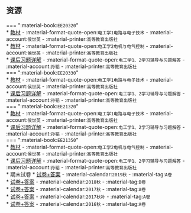 ## 资源  
=== ":material-book:`EE20320`"  
    * [教材](https://api.mir6.com/api/lanzou?url=https://cqu-openlib.lanzout.com/iaFTe23okw4b&down=true) - :material-format-quote-open:`电工学1电路与电子技术` - :material-account:`侯世英` - :material-printer:`高等教育出版社`  
    * [教材](https://api.mir6.com/api/lanzou?url=https://cqu-openlib.lanzout.com/iHj4l23okkhc&down=true) - :material-format-quote-open:`电工学2电机与电气控制` - :material-account:`侯世英` - :material-printer:`高等教育出版社`  
        * [课后习题详解](https://api.mir6.com/api/lanzou?url=https://cqu-openlib.lanzout.com/izttL23okalg&down=true) - :material-format-quote-open:`电工学1、2学习辅导与习题解答` - :material-account:`孙韬` - :material-printer:`高等教育出版社`  
=== ":material-book:`EE20330`"  
    * [教材](https://api.mir6.com/api/lanzou?url=https://cqu-openlib.lanzout.com/iaFTe23okw4b&down=true) - :material-format-quote-open:`电工学1电路与电子技术` - :material-account:`侯世英` - :material-printer:`高等教育出版社`  
        * [课后习题详解](https://api.mir6.com/api/lanzou?url=https://cqu-openlib.lanzout.com/izttL23okalg&down=true) - :material-format-quote-open:`电工学1、2学习辅导与习题解答` - :material-account:`孙韬` - :material-printer:`高等教育出版社`  
=== ":material-book:`EE21320`"  
    * [教材](https://api.mir6.com/api/lanzou?url=https://cqu-openlib.lanzout.com/iaFTe23okw4b&down=true) - :material-format-quote-open:`电工学1电路与电子技术` - :material-account:`侯世英` - :material-printer:`高等教育出版社`  
        * [课后习题详解](https://api.mir6.com/api/lanzou?url=https://cqu-openlib.lanzout.com/izttL23okalg&down=true) - :material-format-quote-open:`电工学1、2学习辅导与习题解答` - :material-account:`孙韬` - :material-printer:`高等教育出版社`  
=== ":material-book:`EE21350`"  
    * [教材](https://api.mir6.com/api/lanzou?url=https://cqu-openlib.lanzout.com/iHj4l23okkhc&down=true) - :material-format-quote-open:`电工学2电机与电气控制` - :material-account:`侯世英` - :material-printer:`高等教育出版社`  
        * [课后习题详解](https://api.mir6.com/api/lanzou?url=https://cqu-openlib.lanzout.com/izttL23okalg&down=true) - :material-format-quote-open:`电工学1、2学习辅导与习题解答` - :material-account:`孙韬` - :material-printer:`高等教育出版社`  
    * 期末试卷
        * [试卷+答案](https://api.mir6.com/api/lanzou?url=https://cqu-openlib.lanzout.com/iOEVg2i1jtbg&down=true) - :material-calendar:`2019秋` - :material-tag:`A卷`  
        * [试卷+答案](https://api.mir6.com/api/lanzou?url=https://cqu-openlib.lanzout.com/i1a8R2i1js6f&down=true) - :material-calendar:`2018秋` - :material-tag:`B卷`  
        * [试卷+答案](https://api.mir6.com/api/lanzou?url=https://cqu-openlib.lanzout.com/iZtVH2i1jqcj&down=true) - :material-calendar:`2017秋` - :material-tag:`A卷`  
        * [试卷+答案](https://api.mir6.com/api/lanzou?url=https://cqu-openlib.lanzout.com/ingjE2i1jrdg&down=true) - :material-calendar:`2017秋补` - :material-tag:`A卷`  
        * [试卷+答案](https://api.mir6.com/api/lanzou?url=https://cqu-openlib.lanzout.com/iRSx42i1jp1c&down=true) - :material-calendar:`2016秋` - :material-tag:`A卷`  